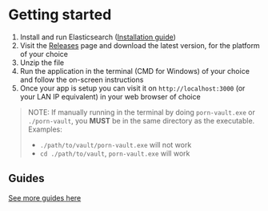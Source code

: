 # Getting started

1. Install and run Elasticsearch ([Installation guide](https://www.elastic.co/guide/en/elasticsearch/reference/current/install-elasticsearch.html))
2. Visit the [Releases](https://github.com/porn-vault/porn-vault/releases) page and download the latest version, for the platform of your choice
3. Unzip the file
4. Run the application in the terminal (CMD for Windows) of your choice and follow the on-screen instructions
5. Once your app is setup you can visit it on `http://localhost:3000` (or your LAN IP equivalent) in your web browser of choice

> NOTE: If manually running in the terminal by doing `porn-vault.exe` or `./porn-vault`, you **MUST** be in the same directory as the executable.
> Examples:
>
> - `./path/to/vault/porn-vault.exe` will not work
> - `cd ./path/to/vault`, `porn-vault.exe` will work

## Guides

[See more guides here](/#guides)
